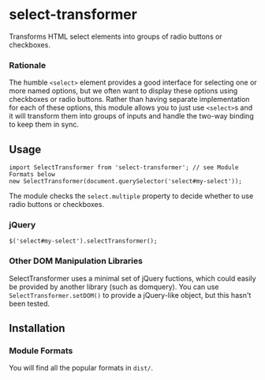 # select-transformer

Transforms HTML select elements into groups of radio buttons or checkboxes.

### Rationale

The humble `<select>` element provides a good interface for selecting one or more named options, but we often want to display these options using checkboxes or radio buttons. Rather than having separate implementation for each of these options, this module allows you to just use `<select>`s and it will transform them into groups of inputs and handle the two-way binding to keep them in sync.

## Usage

```
import SelectTransformer from 'select-transformer'; // see Module Formats below
new SelectTransformer(document.querySelector('select#my-select'));
```

The module checks the `select.multiple` property to decide whether to use radio buttons or checkboxes.

### jQuery

```
$('select#my-select').selectTransformer();
```

### Other DOM Manipulation Libraries

SelectTransformer uses a minimal set of jQuery fuctions, which could easily be provided by another library (such as domquery). You can use `SelectTransformer.setDOM()` to provide a jQuery-like object, but this hasn't been tested.

## Installation

### Module Formats

You will find all the popular formats in `dist/`.
